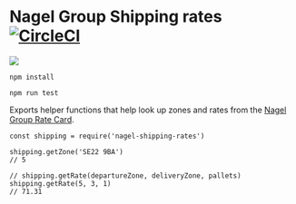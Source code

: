 # Nagel Group Shipping rates [![CircleCI](https://circleci.com/gh/tableflip/nagel-shipping-rates.svg?style=svg&circle-token=7ad906109fd0521a92193b2cbcb2e8972194807a)](https://circleci.com/gh/tableflip/nagel-shipping-rates)

![](https://www1.picturepush.com/photo/a/15009430/640/Nieuwsfoto's-11/Nagel-Group.jpg?v0)

`npm install`

`npm run test`

Exports helper functions that help look up zones and rates from the [Nagel Group Rate Card](https://drive.google.com/file/d/0ByulP-RjHNpdNndzTFdSd2ZGaXM/view).

```
const shipping = require('nagel-shipping-rates')

shipping.getZone('SE22 9BA')
// 5

// shipping.getRate(departureZone, deliveryZone, pallets)
shipping.getRate(5, 3, 1)
// 71.31
```
